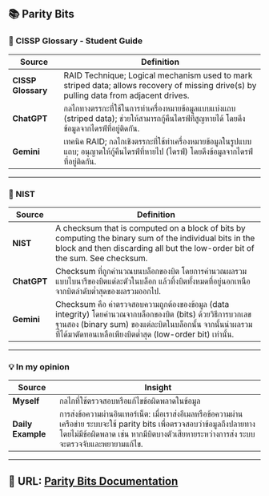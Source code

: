 ## 📚 **Parity Bits**

### 📖 CISSP Glossary - Student Guide
| **Source**          | **Definition**                                                                 |
|----------------------|-------------------------------------------------------------------------------|
| **CISSP Glossary**  | RAID Technique; Logical mechanism used to mark striped data; allows recovery of missing drive(s) by pulling data                          from adjacent drives. |
| **ChatGPT**         | กลไกทางตรรกะที่ใช้ในการทำเครื่องหมายข้อมูลแบบแบ่งแถบ (striped data); ช่วยให้สามารถกู้คืนไดรฟ์ที่สูญหายได้ โดยดึงข้อมูลจากไดรฟ์ที่อยู่ติดกัน. |
| **Gemini**          | เทคนิค RAID; กลไกเชิงตรรกะที่ใช้ทำเครื่องหมายข้อมูลในรูปแบบแถบ; อนุญาตให้กู้คืนไดรฟ์ที่หายไป (ไดรฟ์) โดยดึงข้อมูลจากไดรฟ์ที่อยู่ติดกัน. |

---

### 📖 NIST
| **Source**          | **Definition**                                                                                   |
|----------------------|-----------------------------------------------------------------------------------------------|
| **NIST**            | A checksum that is computed on a block of bits by computing the binary sum of the individual bits in the block and then discarding all but the low-order bit of the sum. See checksum. |
| **ChatGPT**         | Checksum ที่ถูกคำนวณบนบล็อกของบิต โดยการคำนวณผลรวมแบบไบนารีของบิตแต่ละตัวในบล็อก แล้วทิ้งบิตทั้งหมดที่อยู่นอกเหนือจากบิตลำดับต่ำสุดของผลรวมออกไป. |
| **Gemini**          | Checksum คือ ค่าตรวจสอบความถูกต้องของข้อมูล (data integrity) โดยคำนวณจากบล็อกของบิต (bits) ด้วยวิธีการบวกเลขฐานสอง (binary sum) ของแต่ละบิตในบล็อกนั้น จากนั้นนำผลรวมที่ได้มาตัดทอนเหลือเพียงบิตต่ำสุด (low-order bit) เท่านั้น. |

---

### 💡 In my opinion
| **Source**       | **Insight**                                                                                  |                                                                                                       
|-------------------|--------------------------------------------------------------------------------------------|
| **Myself**       | กลไกที่ใช้ตรวจสอบหรือแก้ไขข้อผิดพลาดในข้อมูล                                                   |
| **Daily Example**| การส่งข้อความผ่านอินเทอร์เน็ต: เมื่อเราส่งอีเมลหรือข้อความผ่านเครือข่าย ระบบจะใช้ parity bits เพื่อตรวจสอบว่าข้อมูลถึงปลายทางโดยไม่มีข้อผิดพลาด เช่น หากมีบิตบางตัวเสียหายระหว่างการส่ง ระบบจะตรวจจับและพยายามแก้ไข. |

---

## 📁 URL: [Parity Bits Documentation](https://teerakorn47.github.io/parity-bits)

